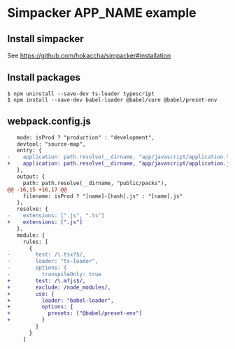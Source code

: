 # Simpacker APP_NAME example

## Install simpacker

See https://github.com/hokaccha/simpacker#installation

## Install packages

```
$ npm uninstall --save-dev ts-loader typescript
$ npm install --save-dev babel-loader @babel/core @babel/preset-env
```

## webpack.config.js

```diff
   mode: isProd ? "production" : "development",
   devtool: "source-map",
   entry: {
-    application: path.resolve(__dirname, "app/javascript/application.ts")
+    application: path.resolve(__dirname, "app/javascript/application.js")
   },
   output: {
     path: path.resolve(__dirname, "public/packs"),
@@ -16,15 +16,17 @@
     filename: isProd ? "[name]-[hash].js" : "[name].js"
   },
   resolve: {
-    extensions: [".js", ".ts"]
+    extensions: [".js"]
   },
   module: {
     rules: [
       {
-        test: /\.tsx?$/,
-        loader: "ts-loader",
-        options: {
-          transpileOnly: true
+        test: /\.m?js$/,
+        exclude: /node_modules/,
+        use: {
+          loader: "babel-loader",
+          options: {
+            presets: ["@babel/preset-env"]
+          }
         }
       }
     ]
```
